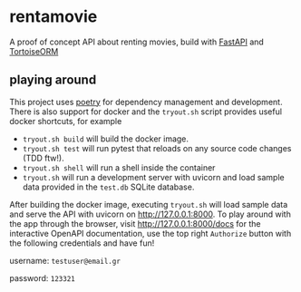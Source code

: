 # rentamovie

A proof of concept API about renting movies, build with [FastAPI](https://fastapi.tiangolo.com/) and [TortoiseORM](https://tortoise-orm.readthedocs.io/en/latest/) 


## playing around

This project uses [poetry](https://python-poetry.org/) for dependency management and development.
There is also support for docker and the `tryout.sh` script provides useful docker shortcuts, for example
- `tryout.sh build` will build the docker image.
- `tryout.sh test` will run pytest that reloads on any source code changes (TDD ftw!).
- `tryout.sh shell` will run a shell inside the container
- `tryout.sh` will run a development server with uvicorn and load sample data provided in the `test.db` SQLite database.
    
After building the docker image, executing `tryout.sh` will load sample data and serve the API with uvicorn on http://127.0.0.1:8000.
To play around with the app through the browser, visit http://127.0.0.1:8000/docs
for the interactive OpenAPI documentation, use the top right `Authorize` button with 
the following credentials and have fun!

username: `testuser@email.gr`

password: `123321`

